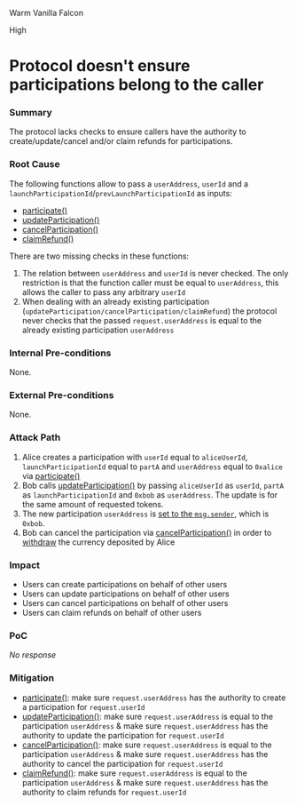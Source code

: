 Warm Vanilla Falcon

High

# Protocol doesn't ensure participations belong to the caller

### Summary

The protocol lacks checks to ensure callers have the authority to create/update/cancel and/or claim refunds for participations.

### Root Cause

The following functions allow to pass a `userAddress`, `userId`  and a `launchParticipationId`/`prevLaunchParticipationId` as inputs:
- [participate()](https://github.com/sherlock-audit/2025-02-rova/blob/main/rova-contracts/src/Launch.sol#L215)
- [updateParticipation()](https://github.com/sherlock-audit/2025-02-rova/blob/main/rova-contracts/src/Launch.sol#L312)
- [cancelParticipation()](https://github.com/sherlock-audit/2025-02-rova/blob/main/rova-contracts/src/Launch.sol#L404)
- [claimRefund()](https://github.com/sherlock-audit/2025-02-rova/blob/main/rova-contracts/src/Launch.sol#L474)

There are two missing checks in these functions:
1. The relation between `userAddress` and `userId` is never checked. The only restriction is that the function caller must be equal to `userAddress`, this allows the caller to pass any arbitrary `userId`
2. When dealing with an already existing participation (`updateParticipation/cancelParticipation/claimRefund`) the protocol never checks that the passed `request.userAddress` is equal to the already existing participation `userAddress`

### Internal Pre-conditions

None.

### External Pre-conditions

None.

### Attack Path

1. Alice creates a participation with `userId` equal to `aliceUserId`, `launchParticipationId` equal to `partA` and `userAddress` equal to `0xalice` via [participate()](https://github.com/sherlock-audit/2025-02-rova/blob/main/rova-contracts/src/Launch.sol#L215)
2. Bob calls [updateParticipation()](https://github.com/sherlock-audit/2025-02-rova/blob/main/rova-contracts/src/Launch.sol#L312) by passing `aliceUserId` as `userId`, `partA` as `launchParticipationId` and `0xbob` as `userAddress`. The update is for the same amount of requested tokens.
3. The new participation `userAddress` is [set to the `msg.sender`](https://github.com/sherlock-audit/2025-02-rova/blob/main/rova-contracts/src/Launch.sol#L382), which is `0xbob`.
4. Bob can cancel the participation via [cancelParticipation()](https://github.com/sherlock-audit/2025-02-rova/blob/main/rova-contracts/src/Launch.sol#L404) in order to [withdraw](https://github.com/sherlock-audit/2025-02-rova/blob/main/rova-contracts/src/Launch.sol#L452) the currency deposited by Alice

### Impact

- Users can create participations on behalf of other users
- Users can update participations on behalf of other users
- Users can cancel participations on behalf of other users
- Users can claim refunds on behalf of other users

### PoC

_No response_

### Mitigation

- [participate()](https://github.com/sherlock-audit/2025-02-rova/blob/main/rova-contracts/src/Launch.sol#L215): make sure `request.userAddress` has the authority to create a participation for `request.userId`
- [updateParticipation()](https://github.com/sherlock-audit/2025-02-rova/blob/main/rova-contracts/src/Launch.sol#L312): make sure `request.userAddress` is equal to the participation `userAddress` & make sure `request.userAddress` has the authority to update the participation for `request.userId`
- [cancelParticipation()](https://github.com/sherlock-audit/2025-02-rova/blob/main/rova-contracts/src/Launch.sol#L404): make sure `request.userAddress` is equal to the participation `userAddress` & make sure `request.userAddress` has the authority to cancel the participation for `request.userId`
- [claimRefund()](https://github.com/sherlock-audit/2025-02-rova/blob/main/rova-contracts/src/Launch.sol#L474): make sure `request.userAddress` is equal to the participation `userAddress` & make sure `request.userAddress` has the authority to claim refunds for `request.userId`